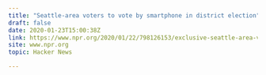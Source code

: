 ```yaml
---
title: "Seattle-area voters to vote by smartphone in district election"
draft: false
date: 2020-01-23T15:00:38Z
link: https://www.npr.org/2020/01/22/798126153/exclusive-seattle-area-voters-to-vote-by-smartphone-in-1st-for-u-s-elections?utm_medium=RSS&utm_source=hune
site: www.npr.org
topic: Hacker News  

---
```

